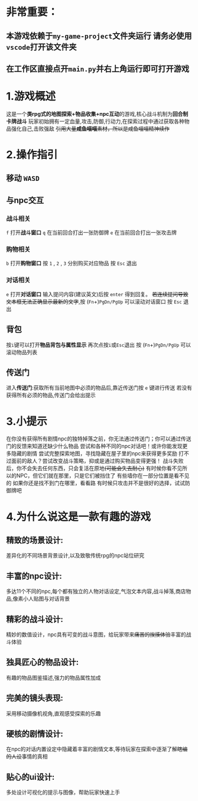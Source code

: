 # 非常重要：
## 本游戏依赖于`my-game-project`文件夹运行 请务必使用`vscode`打开该文件夹
## 在工作区直接点开`main.py`并右上角运行即可打开游戏

# 1.游戏概述

这是一个**类rpg式的地图探索+物品收集+npc互动**的游戏,核心战斗机制为**回合制卡牌战斗**
玩家初始拥有一定血量,攻击,防御,行动力,在探索过程中通过获取各种物品强化自己,击败强敌
~~引用大量**咸鱼喵喵**素材，所以是咸鱼喵喵精神续作~~

# 2.操作指引

## 移动 `WASD`

## 与npc交互
### 战斗相关
 `f` 打开**战斗窗口**  `q` 在当前回合打出一张防御牌 `e` 在当前回合打出一张攻击牌
### 购物相关
 `b` 打开**购物窗口**  按 `1` , `2` , `3` 分别购买对应物品 按 `Esc` 退出
### 对话相关
 `e` 打开**对话窗口**  输入提问内容(建议英文)后按 `enter` 得到回复。
 ~~若连续提问导致文本框无法正确显示最新的文字~~,按 (`Fn`+)`PgDn/PgUp` 可以滚动对话窗口 按 `Esc` 退出

## 背包 
 按`i`键可以打开**物品背包与属性显示** 再次点按`i`或`Esc`退出 
 按 (`Fn`+)`PgDn/PgUp` 可以滚动物品列表

## 传送门 
 进入**传送门**:获取所有当前地图中必须的物品后,靠近传送门按 `e` 键进行传送
 若没有获得所有必须的物品,传送门会给出提示

# 3.小提示

在你没有获得所有剧情npc的独特掉落之前，你无法通过传送门；你可以通过传送门的反馈来知道还缺少什么物品
尝试和各种不同的npc对话吧！或许你能发现更多隐藏的剧情
尝试完整探索地图，寻找隐藏在屋子里的npc来获得更多奖励
打不过面前的敌人？尝试改变战斗策略，抑或是通过购买物品变得更强！
战斗失败后，你不会失去任何东西，只会复活在原地~~(可能会失去耐心)~~
有时候你看不见所以的NPC，但它们就在那里，只是它们被挡住了
有些墙你在一部分位置是看不见的
如果你还是找不到门在哪里，看看路
有时候只攻击并不是很好的选择，试试防御牌吧


# 4.为什么说这是一款有趣的游戏

## 精致的场景设计:
差异化的不同场景背景设计,以及致敬传统rpg的npc站位研究
## 丰富的npc设计:
多达11个不同的npc,每个都有独立的人物对话设定,气泡文本内容,战斗掉落,商店物品,像素小人贴图与对话背景
## 精彩的战斗设计:
精妙的数值设计，npc具有可变的战斗意图，给玩家带来~~痛苦的挨揍体验~~丰富的战斗体验
## 独具匠心的物品设计:
有趣的物品图鉴描述,强力的物品属性加成
## 完美的镜头表现:
采用移动摄像机视角,直观感受探索的乐趣
## 硬核的剧情设计:
在npc的对话内置设定中隐藏着丰富的剧情文本,等待玩家在探索中逐渐了解~~瞎编的人设~~事情的真相
## 贴心的ui设计:
多处设计可视化的提示与图像，帮助玩家快速上手